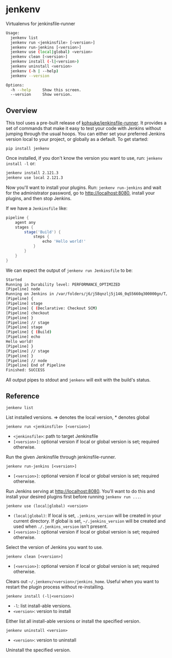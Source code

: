 # jenkenv

Virtualenvs for jenkinsfile-runner

```sh
Usage:
  jenkenv list
  jenkenv run <jenkinsfile> [<version>]
  jenkenv run-jenkins [<version>]
  jenkenv use (local|global) <version>
  jenkenv clean [<version>]
  jenkenv install (-l|<version>)
  jenkenv uninstall <version>
  jenkenv (-h | --help)
  jenkenv --version

Options:
  -h --help     Show this screen.
  --version     Show version.
```

## Overview

This tool uses a pre-built release of [kohsuke/jenkinsfile-runner](https://github.com/kohsuke/jenkinsfile-runner). It provides a set of commands that make it easy to test your code with Jenkins without jumping through the usual hoops. You can either set your preferred Jenkins version local to your project, or globally as a default. To get started:

```
pip install jenkenv
```

Once installed, if you don't know the version you want to use, run: `jenkenv install -l` or:

```sh
jenkenv install 2.121.3
jenkenv use local 2.121.3
```

Now you'll want to install your plugins. Run: `jenkenv run-jenkins` and wait for the administrator password, go to [http://localhost:8080](http://localhost:8080), install your plugins, and then stop Jenkins.

If we have a `Jenkinsfile` like:

```groovy
pipeline {
    agent any
    stages {
        stage('Build') {
            steps {
                echo 'Hello world!'
            }
        }
    }
}
```

We can expect the output of `jenkenv run Jenkinsfile` to be:

```sh
Started
Running in Durability level: PERFORMANCE_OPTIMIZED
[Pipeline] node
Running on Jenkins in /var/folders/j6/j58qnzlj5j146_0q55660q300000gn/T/jenkinsTests.tmp/jenkins4609194858906807076test/workspace/job
[Pipeline] {
[Pipeline] stage
[Pipeline] { (Declarative: Checkout SCM)
[Pipeline] checkout
[Pipeline] }
[Pipeline] // stage
[Pipeline] stage
[Pipeline] { (Build)
[Pipeline] echo
Hello world!
[Pipeline] }
[Pipeline] // stage
[Pipeline] }
[Pipeline] // node
[Pipeline] End of Pipeline
Finished: SUCCESS
```

All output pipes to stdout and `jenkenv` will exit with the build's status.

## Reference


`jenkenv list`

List installed versions. => denotes the local version, * denotes global

`jenkenv run <jenkinsfile> [<version>]`

- `<jenkinsfile>`: path to target Jenkinsfile
- `[<version>]`: optional version if local or global version is set; required otherwise.

Run the given Jenkinsfile through jenkinsfile-runner.

`jenkenv run-jenkins [<version>]`

- `[<version>]`: optional version if local or global version is set; required otherwise.

Run Jenkins serving at [http://localhost:8080](http://localhost:8080). You'll want to do this and install your desired plugins first before running `jenkenv run ...`.

`jenkenv use (local|global) <version>`

- `(local|global)`: If local is set, `.jenkins_version` will be created in your current directory. If global is set, `~/.jenkins_version` will be created and used when `./.jenkins_version` isn't present.
- `[<version>]`: optional version if local or global version is set; required otherwise.

Select the version of Jenkins you want to use.

`jenkenv clean [<version>]`

- `[<version>]`: optional version if local or global version is set; required otherwise.

Clears out `~/.jenkenv/<version>/jenkins_home`. Useful when you want to restart the plugin process without re-installing.

`jenkenv install (-l|<version>)`

- `-l`: list install-able versions.
- `<version>`: version to install

Either list all install-able versions or install the specified version.

`jenkenv uninstall <version>`

- `<version>`: version to uninstall

Uninstall the specified version.
